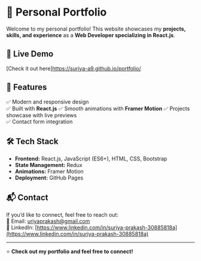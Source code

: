 # 🚀 Personal Portfolio

Welcome to my personal portfolio! This website showcases my **projects, skills, and experience** as a **Web Developer specializing in React.js**.  

## 🔗 Live Demo  
[Check it out here]https://suriya-a9.github.io/portfolio/

## 📌 Features  
✅ Modern and responsive design  
✅ Built with **React.js**
✅ Smooth animations with **Framer Motion**
✅ Projects showcase with live previews  
✅ Contact form integration  

## 🛠 Tech Stack  
- **Frontend:** React.js, JavaScript (ES6+), HTML, CSS, Bootstrap  
- **State Management:** Redux
- **Animations:** Framer Motion
- **Deployment:** GitHub Pages  

## 📬 Contact  
If you’d like to connect, feel free to reach out:  
📧 Email: [uriyaprakash@gmail.com](mailto:uriyaprakash@gmail.com)  
🔗 LinkedIn: [https://www.linkedin.com/in/suriya-prakash-30885818a](https://www.linkedin.com/in/suriya-prakash-30885818a)  

---

⭐ **Check out my portfolio and feel free to connect!**  